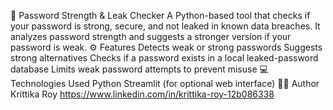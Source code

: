 🔐 Password Strength & Leak Checker
A Python-based tool that checks if your password is strong, secure, and not leaked in known data breaches.
It analyzes password strength and suggests a stronger version if your password is weak.
⚙️ Features
Detects weak or strong passwords
Suggests strong alternatives
Checks if a password exists in a local leaked-password database
Limits weak password attempts to prevent misuse
💻 Technologies Used
Python
Streamlit (for optional web interface)
👩‍💻 Author
Krittika Roy
https://www.linkedin.com/in/krittika-roy-12b086338
